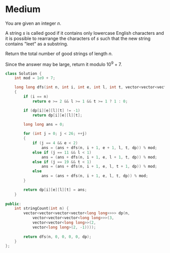 # Medium

You are given an integer $n$.

A string $s$ is called good if it contains only lowercase English characters and it is possible to rearrange the characters of $s$ such that the new string contains "leet" as a substring.

Return the total number of good strings of length $n$.

Since the answer may be large, return it modulo $10^9 + 7$.

```cpp
class Solution {
    int mod = 1e9 + 7;

    long long dfs(int n, int i, int e, int l, int t, vector<vector<vector<vector<long long>>>>& dp)
    {
        if (i == n)
            return e >= 2 && l >= 1 && t >= 1 ? 1 : 0;

        if (dp[i][e][l][t] != -1)
            return dp[i][e][l][t];
        
        long long ans = 0;

        for (int j = 0; j < 26; ++j)
        {
            if (j == 4 && e < 2)
                ans = (ans + dfs(n, i + 1, e + 1, l, t, dp)) % mod;
            else if (j == 11 && l < 1)
                ans = (ans + dfs(n, i + 1, e, l + 1, t, dp)) % mod;
            else if (j == 19 && t < 1)
                ans = (ans + dfs(n, i + 1, e, l, t + 1, dp)) % mod;
            else
                ans = (ans + dfs(n, i + 1, e, l, t, dp)) % mod;
        }

        return dp[i][e][l][t] = ans;
    }
    
public:
    int stringCount(int n) {
        vector<vector<vector<vector<long long>>>> dp(n, 
            vector<vector<vector<long long>>>(3, 
            vector<vector<long long>>(2, 
            vector<long long>(2, -1))));
        
        return dfs(n, 0, 0, 0, 0, dp);
    }
};
```
